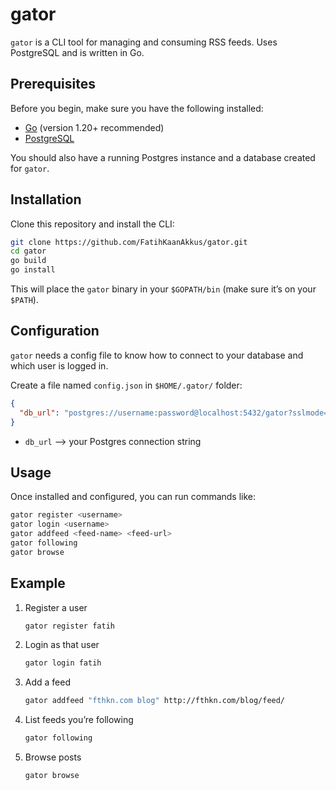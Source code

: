 # gator

`gator` is a CLI tool for managing and consuming RSS feeds. Uses PostgreSQL and is written in Go.

## Prerequisites

Before you begin, make sure you have the following installed:

- [Go](https://go.dev/dl/) (version 1.20+ recommended)
- [PostgreSQL](https://www.postgresql.org/download/)

You should also have a running Postgres instance and a database created for `gator`.

## Installation

Clone this repository and install the CLI:

```bash
git clone https://github.com/FatihKaanAkkus/gator.git
cd gator
go build
go install
```

This will place the `gator` binary in your `$GOPATH/bin` (make sure it’s on your `$PATH`).

## Configuration

`gator` needs a config file to know how to connect to your database and which user is logged in.

Create a file named `config.json` in `$HOME/.gator/` folder:

```json
{
  "db_url": "postgres://username:password@localhost:5432/gator?sslmode=disable",
}
```

* `db_url` --> your Postgres connection string

## Usage

Once installed and configured, you can run commands like:

```bash
gator register <username>
gator login <username>
gator addfeed <feed-name> <feed-url>
gator following
gator browse
```

## Example

1. Register a user

    ```bash
    gator register fatih
    ```

1. Login as that user

    ```bash
    gator login fatih
    ```

1. Add a feed

    ```bash
    gator addfeed "fthkn.com blog" http://fthkn.com/blog/feed/
    ```

1. List feeds you’re following

    ```bash
    gator following
    ```

1. Browse posts

    ```bash
    gator browse
    ```
